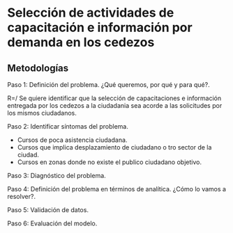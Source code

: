 # Selección de actividades de capacitación e información por demanda en los cedezos

## Metodologías

Paso 1: Definición del problema. ¿Qué queremos, por qué y para qué?.

R=/ Se quiere identificar que la selección de capacitaciones e información entregada por los cedezos a la ciudadania sea acorde a las solicitudes por los mismos ciudadanos.

Paso 2: Identificar síntomas del problema.

- Cursos de poca asistencia ciudadana.
- Cursos que implica desplazamiento de ciudadano o tro sector de la ciudad.
- Cursos en zonas donde no existe el publico ciudadano objetivo.

Paso 3: Diagnóstico del problema.

Paso 4: Definición del problema en términos de analítica. ¿Cómo lo vamos a resolver?.

Paso 5: Validación de datos.

Paso 6: Evaluación del modelo.
